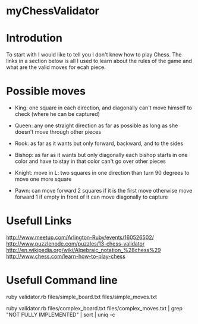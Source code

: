 myChessValidator
================

Introdution
===========

To start with I would like to tell you I don't know how to play Chess.
The links in a section below is all I used to learn about the rules of the game
and what are the valid moves for ecah piece.

Possible moves
==============

- King: 
    one square in each direction, and diagonally
    can't move himself to check (where he can be captured)

- Queen:
    any one straight direction
    as far as possible as long as she doesn't move through other pieces

- Rook:
    as far as it wants but only forward, backward, and to the sides

- Bishop:
    as far as it wants but only diagonally
    each bishop starts in one color and have to stay in that color
    can't go over other pieces

- Knight:
    move in L: two squares in one direction than turn 90 degrees to move one more square

- Pawn:
    can move forward 2 squares if it is the first move
    otherwise move forward 1 if empty in front of it
    can move diagonally to capture

Usefull Links
=============

http://www.meetup.com/Arlington-Ruby/events/160526502/
http://www.puzzlenode.com/puzzles/13-chess-validator
http://en.wikipedia.org/wiki/Algebraic_notation_%28chess%29
http://www.chess.com/learn-how-to-play-chess


Usefull Command line
====================

ruby validator.rb files/simple_board.txt files/simple_moves.txt

ruby validator.rb files/complex_board.txt files/complex_moves.txt  | grep "NOT FULLY IMPLEMENTED" | sort | uniq -c
